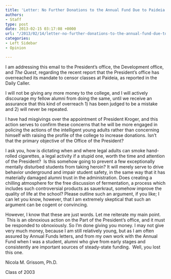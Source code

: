 ```yaml
---
title: 'Letter: No Further Donations to the Annual Fund Due to Paideia Overreach'
authors:
- Staff
type: post
date: 2013-02-15 03:17:08 +0000
url: "/2013/02/14/letter-no-further-donations-to-the-annual-fund-due-to-paideia-overreach/"
categories:
- Left Sidebar
- Opinion

---
```

I am addressing this email to the President&#8217;s office, the Development office, and _The_ _Quest_, regarding the recent report that the President&#8217;s office has overreached its mandate to censor classes at Paideia, as reported in the Daily Caller.

I will not be giving any more money to the college, and I will actively discourage my fellow alumni from doing the same, until we receive an assurance that this kind of overreach 1) has been judged to be a mistake and 2) will never be repeated.

I have had misgivings over the appointment of President Kroger, and this action serves to confirm these concerns that he will be more engaged in policing the actions of the intelligent young adults rather than concerning himself with raising the profile of the college to increase donations. Isn&#8217;t that the primary objective of the Office of the President?

I ask you, how is dictating when and where legal adults can smoke hand-rolled cigarettes, a legal activity if a stupid one, worth the time and attention of the President?  Is this somehow going to prevent a few exceptionally mentally disturbed students from taking heroin? It will merely serve to drive behavior underground and impair student safety, in the same way that it has materially damaged alumni trust in the administration. Does creating a chilling atmosphere for the free discussion of fermentation, a process which includes such controversial products as sauerkraut, somehow improve the quality of life at the school? Please outline such an argument, if you like; I can let you know, however, that I am extremely skeptical that such an argument can be cogent or convincing.

However, I know that these are just words. Let me reiterate my main point.  This is an obnoxious action on the Part of the President&#8217;s office, and it must be responded to obnoxiously. So I&#8217;m done giving you money. I may not give very much money, because I am still relatively young, but as I am often assured by Annual Funds letters, and from my own work with the Annual Fund when I was a student, alumni who give from early stages and consistently are important sources of steady-state funding.  Well, you lost this one.

Nicola M. Grissom, Ph.D.

Class of 2003